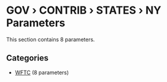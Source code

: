 # GOV › CONTRIB › STATES › NY Parameters

This section contains 8 parameters.

## Categories

- [WFTC](wftc/index.md) (8 parameters)
